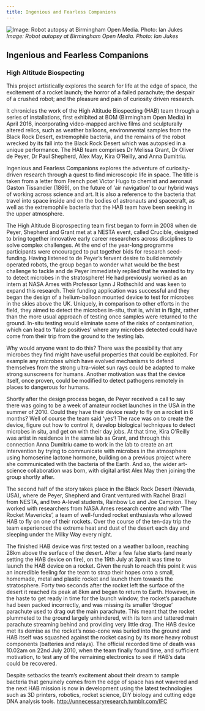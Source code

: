 ```yaml
---
title: Ingenious and Fearless Companions
---
```


![Image: Robot autopsy at Birmingham Open Media. Photo: Ian Jukes](images/41.jpg)
*Image: Robot autopsy at Birmingham Open Media. Photo: Ian Jukes*

## Ingenious and Fearless Companions

### High Altitude Biospecting

This project artistically explores the search for life at the edge of space, the excitement of a rocket launch; the horror of a failed parachute; the despair of a crushed robot; and the pleasure and pain of curiosity driven research. 

It chronicles the work of the High Altitude Biospecting (HAB) team through a series of installations, first exhibited at BOM (Birmingham Open Media) in April 2016, incorporating video-mapped archive films and sculpturally altered relics, such as weather balloons, environmental samples from the Black Rock Desert, extremophile bacteria, and the remains of the robot wrecked by its fall into the Black Rock Desert which was autopsied in a unique performance. The HAB team comprises Dr Melissa Grant, Dr Oliver de Peyer, Dr Paul Shepherd, Alex May, Kira O’Reilly, and Anna Dumitriu.

Ingenious and Fearless Companions explores the adventure of curiosity-driven research through a quest to find microscopic life in space. The title is taken from a letter from French poet Victor Hugo to chemist and aeronaut Gaston Tissandier (1869), on the future of ‘air navigation’ to our hybrid ways of working across science and art. It is also a reference to the bacteria that travel into space inside and on the bodies of astronauts and spacecraft, as well as the extremophile bacteria that the HAB team have been seeking in the upper atmosphere.

The High Altitude Bioprospecting team first began to form in 2008 when de Peyer, Shepherd and Grant met at a NESTA event, called Crucible, designed to bring together innovative early career researchers across disciplines to solve complex challenges. At the end of the year-long programme participants were encouraged to put together bids for research seed-funding. Having listened to de Peyer’s fervent desire to build remotely operated robots, the group began to wonder what would be the best challenge to tackle and de Peyer immediately replied that he wanted to try to detect microbes in the stratosphere! He had previously worked as an intern at NASA Ames with Professor Lynn J Rothschild and was keen to expand this research. Their funding application was successful and they began the design of a helium-balloon mounted device to test for microbes in the skies above the UK. Uniquely, in comparison to other efforts in the field, they aimed to detect the microbes in-situ, that is, whilst in flight, rather than the more usual approach of testing once samples were returned to the ground. In-situ testing would eliminate some of the risks of contamination, which can lead to ‘false positives’ where any microbes detected could have come from their trip from the ground to the testing lab. 

Why would anyone want to do this? There was the possibility that any microbes they find might have useful properties that could be exploited. For example any microbes which have evolved mechanisms to defend themselves from the strong ultra-violet sun rays could be adapted to make strong sunscreens for humans.  Another motivation was that the device itself, once proven, could be modified to detect pathogens remotely in places to dangerous for humans.

Shortly after the design process began, de Peyer received a call to say there was going to be a week of amateur rocket launches in the USA in the summer of 2010. Could they have their device ready to fly on a rocket in 6 months? Well of course the team said ‘yes’! The race was on to create the device, figure out how to control it, develop biological techniques to detect microbes in situ, and get on with their day jobs. At that time, Kira O’Reilly was artist in residence in the same lab as Grant, and through this connection Anna Dumitriu came to work in the lab to create an art intervention by trying to communicate with microbes in the atmosphere using homoserine lactone hormone, building on a previous project where she communicated with the bacteria of the Earth. And so, the wider art-science collaboration was born, with digital artist Alex May then joining the group shortly after. 

The second half of the story takes place in the Black Rock Desert (Nevada, USA), where de Peyer, Shepherd and Grant ventured with Rachel Brazil from NESTA, and two A-level students, Rainbow Lo and Joe Campion. They worked with researchers from NASA Ames research centre and with ‘The Rocket Mavericks’, a team of well-funded rocket enthusiasts who allowed HAB to fly on one of their rockets. Over the course of the ten-day trip the team experienced the extreme heat and dust of the desert each day and sleeping under the Milky Way every night. 

The finished HAB device was first tested on a weather balloon, reaching 28km above the surface of the desert. After a few false starts (and nearly setting the HAB device on fire), on the 19th July at 3pm it was time to launch the HAB device on a rocket. Given the rush to reach this point it was an incredible feeling for the team to strap their hopes onto a small, homemade, metal and plastic rocket and launch them towards the stratosphere. Forty two seconds after the rocket left the surface of the desert it reached its peak at 8km and began to return to Earth. However, in the haste to get ready in time for the launch window, the rocket’s parachute had been packed incorrectly, and was missing its smaller ‘drogue’ parachute used to drag out the main parachute. This meant that the rocket plummeted to the ground largely unhindered, with its torn and tattered main parachute streaming behind and providing very little drag. The HAB device met its demise as the rocket’s nose-cone was buried into the ground and HAB itself was squashed against the rocket casing by its more heavy robust components (batteries and relays). The official recorded time of death was 10.02am on 22nd July 2010, when the team finally found time, and sufficient motivation, to test any of the remaining electronics to see if HAB’s data could be recovered. 

Despite setbacks the team’s excitement about their dream to sample bacteria that genuinely comes from the edge of space has not wavered and the next HAB mission is now in development using the latest technologies such as 3D printers, robotics, rocket science, DIY biology and cutting edge DNA analysis tools. http://unnecessaryresearch.tumblr.com/IFC 
